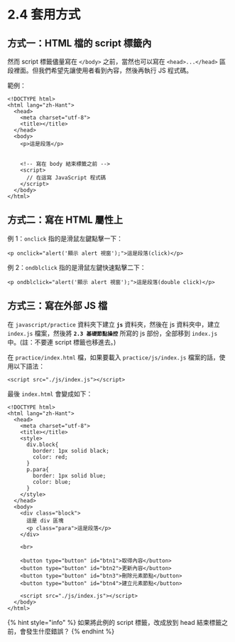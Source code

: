 # 2.4 套用方式

## 方式一：HTML 檔的 script 標籤內

然而 script 標籤儘量寫在 `</body>` 之前，當然也可以寫在 `<head>...</head>` 區段裡面。但我們希望先讓使用者看到內容，然後再執行 JS 程式碼。

範例：

```markup
<!DOCTYPE html>
<html lang="zh-Hant">
  <head>
    <meta charset="utf-8">
    <title></title>
  </head>
  <body>
    <p>這是段落</p>


    <!-- 寫在 body 結束標籤之前 -->
    <script>
      // 在這寫 JavaScript 程式碼
    </script>
  </body>
</html>
```



## 方式二：寫在 HTML 屬性上

例 1：`onclick` 指的是滑鼠左鍵點擊一下：

```markup
<p onclick="alert('顯示 alert 視窗');">這是段落(click)</p>
```

例 2：`ondblclick` 指的是滑鼠左鍵快速點擊二下：

```markup
<p ondblclick="alert('顯示 alert 視窗');">這是段落(double click)</p>
```



## 方式三：寫在外部 JS 檔

在 `javascript/practice` 資料夾下建立 **`js`** 資料夾，然後在 js 資料夾中，建立 `index.js` 檔案，然後將 **`2.3 基礎節點操控`** 所寫的 js 部份，全部移到 `index.js` 中。(註：不要連 script 標籤也移進去。)

在 `practice/index.html` 檔，如果要載入 `practice/js/index.js` 檔案的話，使用以下語法：

```markup
<script src="./js/index.js"></script>
```



最後 `index.html` 會變成如下：

```markup
<!DOCTYPE html>
<html lang="zh-Hant">
  <head>
    <meta charset="utf-8">
    <title></title>
    <style>
      div.block{
        border: 1px solid black;
        color: red;
      }
      p.para{
        border: 1px solid blue;
        color: blue;
      }
    </style>
  </head>
  <body>
    <div class="block">
      這是 div 區塊
      <p class="para">這是段落</p>
    </div>

    <br>

    <button type="button" id="btn1">取得內容</button>
    <button type="button" id="btn2">更新內容</button>
    <button type="button" id="btn3">刪除元素節點</button>
    <button type="button" id="btn4">建立元素節點</button>

    <script src="./js/index.js"></script>
  </body>
</html>
```



{% hint style="info" %}
如果將此例的 script 標籤，改成放到 head 結束標籤之前，會發生什麼錯誤？
{% endhint %}

